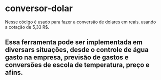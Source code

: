 # conversor-dolar

Nesse código é usado para fazer a conversão de dolares em reais. usando a cotação de 5,33 R$.

## Essa ferramenta pode ser implementada em diversars situações, desde o controle de água gasto na empresa, previsão de gastos e conversões de escola de temperatura, preço e afins.
